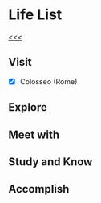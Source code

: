 
Life List
======

[<<<](https://github.com/ttltrk/0con/blob/master/README.MD)

Visit
------

- [x] Colosseo (Rome)

Explore
------

Meet with
------

Study and Know
------

Accomplish
------



